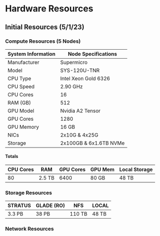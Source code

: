 # Hardware Resources

## Initial Resources (5/1/23)

### Compute Resources (5 Nodes)

| System Information | Node Specifications |
|---|---|
| Manufacturer | Supermicro |
| Model | SYS-120U-TNR | 
| CPU Type | Intel Xeon Gold 6326 |
| CPU Speed | 2.90 GHz |
| CPU Cores | 16 | 
| RAM (GB) | 512 |
| GPU Model | Nvidia A2 Tensor |
| GPU Cores | 1280 |
| GPU Memory | 16 GB |
| NICs | 2x10G & 4x25G |
| Storage | 2x100GB & 6x1.6TB NVMe |     

#### Totals

| CPU Cores | RAM | GPU Cores | GPU Mem | Local Storage |
|---|---|---|---|---|
| 80 | 2.5 TB | 6400 | 80 GB | 48 TB|

### Storage Resources

| STRATUS | GLADE (RO) | NFS | LOCAL | 
|---|---|----|---|
| 3.3 PB | 38 PB | 110 TB | 48 TB |

### Network Resources